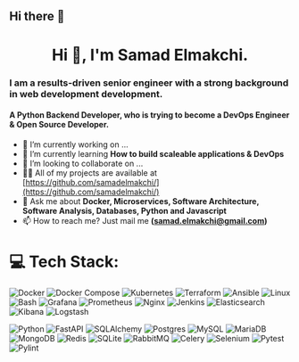 ## Hi there 👋

<h1 align="center">Hi 👋, I'm Samad Elmakchi.</h1>
<h3>I am a results-driven senior engineer with a strong background in web development development.</h3>
<h4>A Python Backend Developer, who is trying to become a DevOps Engineer & Open Source Developer.</h4>

- 🔭 I’m currently working on ...
- 🌱 I’m currently learning **How to build scaleable applications & DevOps**
- 👯 I’m looking to collaborate on ...
- 👨‍💻 All of my projects are available at [https://github.com/samadelmakchi/](https://github.com/samadelmakchi/)
- 💬 Ask me about **Docker, Microservices, Software Architecture, Software Analysis, Databases, Python and Javascript**
- 📫 How to reach me? Just mail me **(samad.elmakchi@gmail.com)**

# 💻 Tech Stack:
![Docker](https://img.shields.io/badge/docker-%230db7ed.svg?style=for-the-badge&logo=docker&logoColor=white) 
![Docker Compose](https://img.shields.io/badge/Docker%20Compose-2496ED?style=flat&logo=docker&logoColor=white) 
![Kubernetes](https://img.shields.io/badge/kubernetes-%23326ce5.svg?style=for-the-badge&logo=kubernetes&logoColor=white) 
![Terraform](https://img.shields.io/badge/terraform-%235835CC.svg?style=for-the-badge&logo=terraform&logoColor=white) 
![Ansible](https://img.shields.io/badge/ansible-%231A1918.svg?style=for-the-badge&logo=ansible&logoColor=white) 
![Linux](https://img.shields.io/badge/Linux-FCC624?style=for-the-badge&logo=linux&logoColor=black) 
![Bash](https://img.shields.io/badge/Bash-4EAA25?style=for-the-badge&logo=gnubash&logoColor=white) 
![Grafana](https://img.shields.io/badge/Grafana-F46800?style=flat-square&logo=Grafana&logoColor=white) 
![Prometheus](https://img.shields.io/badge/Prometheus-%23E6522C?style=flat&logo=prometheus&logoColor=white) 
![Nginx](https://img.shields.io/badge/nginx-%23009639.svg?style=for-the-badge&logo=nginx&logoColor=white) 
![Jenkins](https://img.shields.io/badge/jenkins-%232C5263.svg?style=for-the-badge&logo=jenkins&logoColor=white) 
![Elasticsearch](https://img.shields.io/badge/-ElasticSearch-005571?style=flat&logo=elasticsearch) 
![Kibana](https://img.shields.io/badge/Kibana-005571?&style=plastic&logo=Kibana&logoColor=white) 
![Logstash](https://img.shields.io/badge/-Logstash-A9A9A9?logo=Logstash&logoColor=005571) 

![Python](https://img.shields.io/badge/python-3670A0?style=for-the-badge&logo=python&logoColor=ffdd54) 
![FastAPI](https://img.shields.io/badge/FastAPI-005571?style=for-the-badge&logo=fastapi) 
![SQLAlchemy](https://img.shields.io/badge/SQLAlchemy-306998?style=for-the-badge&logo=python&logoColor=white) 
![Postgres](https://img.shields.io/badge/postgres-%23316192.svg?style=for-the-badge&logo=postgresql&logoColor=white) 
![MySQL](https://img.shields.io/badge/mysql-%2300f.svg?style=for-the-badge&logo=mysql&logoColor=white) 
![MariaDB](https://img.shields.io/badge/MariaDB-003545?style=for-the-badge&logo=mariadb&logoColor=white) 
![MongoDB](https://img.shields.io/badge/MongoDB-%234ea94b.svg?style=for-the-badge&logo=mongodb&logoColor=white) 
![Redis](https://img.shields.io/badge/redis-%23DD0031.svg?style=for-the-badge&logo=redis&logoColor=white) 
![SQLite](https://img.shields.io/badge/SQLite-003B57?style=for-the-badge&logo=sqlite&logoColor=white) 
![RabbitMQ](https://img.shields.io/badge/-RabbitMQ-FF6600?style=for-the-badge&logo=rabbitmq&logoColor=white) 
![Celery](https://img.shields.io/static/v1?style=for-the-badge&message=Celery&color=37814A&logo=Celery&logoColor=FFFFFF&label) 
![Selenium](https://img.shields.io/badge/-selenium-CB02A?style=for-the-badge&logo=selenium&logoColor=white) 
![Pytest](https://img.shields.io/badge/Pytest-0A9EDC?style=for-the-badge&logo=pytest&logoColor=white) 
![Pylint](https://img.shields.io/badge/Pylint-4930bd?style=for-the-badge&logo=python&logoColor=white) 

<!--
- 🤔 I’m looking for help with ...
- 💬 Ask me about ...
- 📫 How to reach me: ...
- 😄 Pronouns: ...
- ⚡ Fun fact: ...
-->
